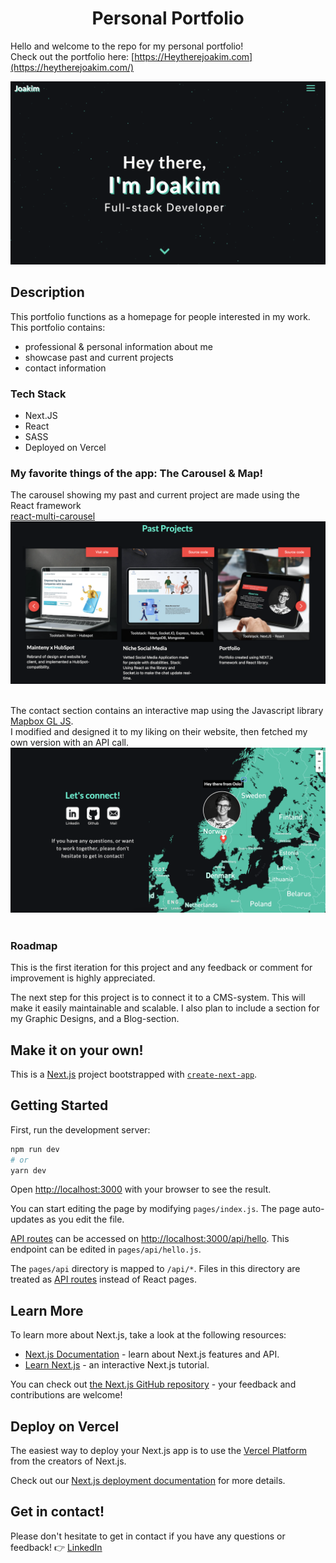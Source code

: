 <h1 align="center">
  Personal Portfolio
</h1>

Hello and welcome to the repo for my personal portfolio! </br>
Check out the portfolio here: [https://Heytherejoakim.com](https://heytherejoakim.com/)

<kbd> ![print screen of portfolio header](/public/read-me/header.png) </kbd>

## Description

This portfolio functions as a homepage for people interested in my work. </br>
This portfolio contains:

- professional & personal information about me
- showcase past and current projects
- contact information

### Tech Stack

- Next.JS
- React 
- SASS
- Deployed on Vercel

### My favorite things of the app: The Carousel & Map! &nbsp;

The carousel showing my past and current project are made using the React framework </br>
[react-multi-carousel](https://www.npmjs.com/package/react-multi-carousel)
<kbd> ![print screen of the project-carousel](/public/read-me/carousel.png) </kbd>
&nbsp;
&nbsp;

The contact section contains an interactive map using the Javascript library [Mapbox GL JS](https://docs.mapbox.com/mapbox-gl-js/api/). </br> 
I modified and designed it to my liking on their website, then fetched my own version with an API call.
<kbd> ![print screen of map from contact-section](/public/read-me/map.png) </kbd>
&nbsp;
&nbsp;

### Roadmap

This is the first iteration for this project and any feedback or comment for improvement is highly appreciated.

The next step for this project is to connect it to a CMS-system. This will make it easily maintainable and scalable. I also plan to include a section for my Graphic Designs, and a Blog-section. 

## Make it on your own! 

This is a [Next.js](https://nextjs.org/) project bootstrapped with [`create-next-app`](https://github.com/vercel/next.js/tree/canary/packages/create-next-app).

## Getting Started

First, run the development server:

```bash
npm run dev
# or
yarn dev
```

Open [http://localhost:3000](http://localhost:3000) with your browser to see the result.

You can start editing the page by modifying `pages/index.js`. The page auto-updates as you edit the file.

[API routes](https://nextjs.org/docs/api-routes/introduction) can be accessed on [http://localhost:3000/api/hello](http://localhost:3000/api/hello). This endpoint can be edited in `pages/api/hello.js`.

The `pages/api` directory is mapped to `/api/*`. Files in this directory are treated as [API routes](https://nextjs.org/docs/api-routes/introduction) instead of React pages.

## Learn More

To learn more about Next.js, take a look at the following resources:

- [Next.js Documentation](https://nextjs.org/docs) - learn about Next.js features and API.
- [Learn Next.js](https://nextjs.org/learn) - an interactive Next.js tutorial.

You can check out [the Next.js GitHub repository](https://github.com/vercel/next.js/) - your feedback and contributions are welcome!

## Deploy on Vercel

The easiest way to deploy your Next.js app is to use the [Vercel Platform](https://vercel.com/import?utm_medium=default-template&filter=next.js&utm_source=create-next-app&utm_campaign=create-next-app-readme) from the creators of Next.js.

Check out our [Next.js deployment documentation](https://nextjs.org/docs/deployment) for more details.

## Get in contact! 

Please don't hesitate to get in contact if you have any questions or feedback! 
👉 <a href="https://linkedin.com/in/joakim-per-oskar-andersson/">LinkedIn</a>